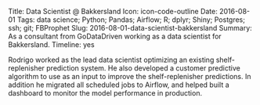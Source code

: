 Title: Data Scientist @ Bakkersland
Icon: icon-code-outline
Date: 2016-08-01
Tags: data science; Python; Pandas; Airflow; R; dplyr; Shiny; Postgres; ssh; git; FBProphet
Slug: 2016-08-01-data-scientist-bakkersland
Summary: As a consultant from GoDataDriven working as a data scientist for Bakkersland.
Timeline: yes

Rodrigo worked as the lead data scientist optimizing an existing
shelf-replenisher prediction system. He also developed a customer
predictive algorithm to use as an input to improve the shelf-replenisher
predictions. In addition he migrated all scheduled jobs to Airflow, and
helped built a dashboard to monitor the model performance in production.
